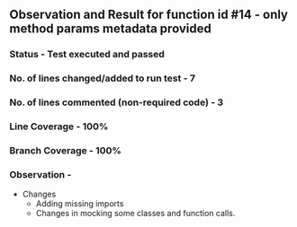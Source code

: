 ## Observation and Result for function id #14 - only method params metadata provided

### Status - Test executed and passed

### No. of lines changed/added to run test - 7

### No. of lines commented (non-required code) - 3

### Line Coverage - 100%

### Branch Coverage - 100%

### Observation -
- Changes 
  - Adding missing imports
  - Changes in mocking some classes and function calls.